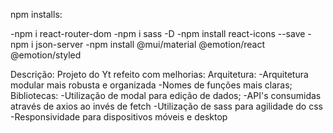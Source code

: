 npm installs:

-npm i react-router-dom
-npm i sass -D
-npm install react-icons --save
-npm i json-server
-npm install @mui/material @emotion/react @emotion/styled

Descrição:
Projeto do Yt refeito com melhorias:
Arquitetura:
-Arquitetura modular mais robusta e organizada
-Nomes de funções mais claras;
Bibliotecas:
-Utilização de modal para edição de dados;
-API's consumidas através de axios ao invés de fetch
-Utilização de sass para agilidade do css
-Responsividade para dispositivos móveis e desktop
